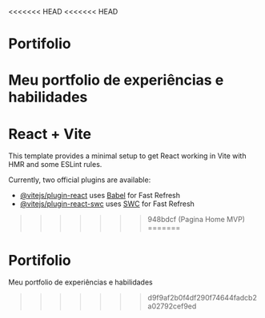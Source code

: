 <<<<<<< HEAD
<<<<<<< HEAD
# Portifolio
Meu portfolio de experiências e habilidades
=======
# React + Vite

This template provides a minimal setup to get React working in Vite with HMR and some ESLint rules.

Currently, two official plugins are available:

- [@vitejs/plugin-react](https://github.com/vitejs/vite-plugin-react/blob/main/packages/plugin-react/README.md) uses [Babel](https://babeljs.io/) for Fast Refresh
- [@vitejs/plugin-react-swc](https://github.com/vitejs/vite-plugin-react-swc) uses [SWC](https://swc.rs/) for Fast Refresh
>>>>>>> 948bdcf (Pagina Home MVP)
=======
# Portifolio
Meu portfolio de experiências e habilidades
>>>>>>> d9f9af2b0f4df290f74644fadcb2a02792cef9ed
